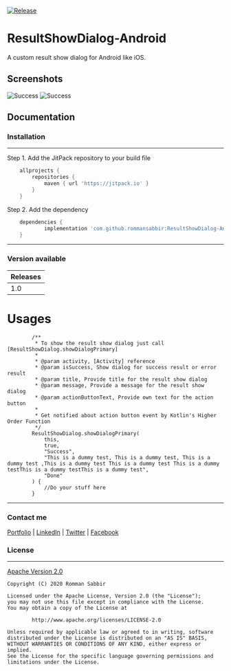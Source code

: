 [![Release](https://jitpack.io/v/jitpack/android-example.svg)](https://jitpack.io/#rommansabbir/ResultShowDialog-Android)
# ResultShowDialog-Android
A custom result show dialog for Android like iOS.

## Screenshots

![Success](https://i.imgur.com/j8f94AT.png)
![Success](https://i.imgur.com/KKnPKr8.png)

## Documentation

### Installation
---
Step 1. Add the JitPack repository to your build file 

```gradle
	allprojects {
		repositories {
			maven { url 'https://jitpack.io' }
		}
	}
```

Step 2. Add the dependency

```gradle
	dependencies {
	        implementation 'com.github.rommansabbir:ResultShowDialog-Android:1.0'
	}
```

---

### Version available

| Releases
| ------------- |
| 1.0           |

# Usages
````
        /**
         * To show the result show dialog just call [ResultShowDialog.showDialogPrimary]
         *
         * @param activity, [Activity] reference
         * @param isSuccess, Show dialog for success result or error result
         * @param title, Provide title for the result show dialog
         * @param message, Provide a message for the result show dialog
         * @param actionButtonText, Provide own text for the action button
         *
         * Get notified about action button event by Kotlin's Higher Order Function
         */
        ResultShowDialog.showDialogPrimary(
            this,
            true,
            "Success",
            "This is a dummy test, This is a dummy test, This is a dummy test ,This is a dummy test This is a dummy test This is a dummy testThis is a dummy testThis is a dummy test",
            "Done"
        ) {
            //Do your stuff here
        }
````
---

### Contact me
[Portfolio](https://www.rommansabbir.com/) | [LinkedIn](https://www.linkedin.com/in/rommansabbir/) | [Twitter](https://www.twitter.com/itzrommansabbir/) | [Facebook](https://www.facebook.com/itzrommansabbir/)

### License
---
[Apache Version 2.0](http://www.apache.org/licenses/LICENSE-2.0.html)

````
Copyright (C) 2020 Romman Sabbir

Licensed under the Apache License, Version 2.0 (the "License");
you may not use this file except in compliance with the License.
You may obtain a copy of the License at

		http://www.apache.org/licenses/LICENSE-2.0

Unless required by applicable law or agreed to in writing, software
distributed under the License is distributed on an "AS IS" BASIS,
WITHOUT WARRANTIES OR CONDITIONS OF ANY KIND, either express or implied.
See the License for the specific language governing permissions and
limitations under the License.
````


